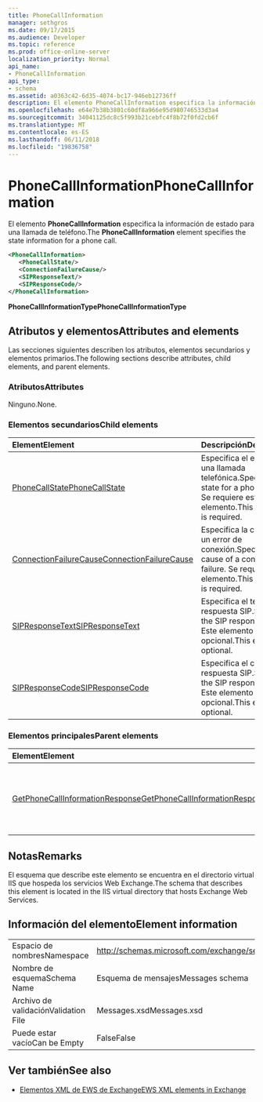 ```yaml
---
title: PhoneCallInformation
manager: sethgros
ms.date: 09/17/2015
ms.audience: Developer
ms.topic: reference
ms.prod: office-online-server
localization_priority: Normal
api_name:
- PhoneCallInformation
api_type:
- schema
ms.assetid: a0363c42-6d35-4074-bc17-946eb12736ff
description: El elemento PhoneCallInformation especifica la información de estado para una llamada de teléfono.
ms.openlocfilehash: e64e7b38b3801c60df8a966e95d980746533d3a4
ms.sourcegitcommit: 34041125dc8c5f993b21cebfc4f8b72f0fd2cb6f
ms.translationtype: MT
ms.contentlocale: es-ES
ms.lasthandoff: 06/11/2018
ms.locfileid: "19836758"
---
```

# <a name="phonecallinformation"></a><span data-ttu-id="ded7f-103">PhoneCallInformation</span><span class="sxs-lookup"><span data-stu-id="ded7f-103">PhoneCallInformation</span></span>

<span data-ttu-id="ded7f-104">El elemento **PhoneCallInformation** especifica la información de estado para una llamada de teléfono.</span><span class="sxs-lookup"><span data-stu-id="ded7f-104">The **PhoneCallInformation** element specifies the state information for a phone call.</span></span> 
  
```XML
<PhoneCallInformation>
   <PhoneCallState/>
   <ConnectionFailureCause/>
   <SIPResponseText/>
   <SIPResponseCode/>
</PhoneCallInformation>
```

 <span data-ttu-id="ded7f-105">**PhoneCallInformationType**</span><span class="sxs-lookup"><span data-stu-id="ded7f-105">**PhoneCallInformationType**</span></span>
## <a name="attributes-and-elements"></a><span data-ttu-id="ded7f-106">Atributos y elementos</span><span class="sxs-lookup"><span data-stu-id="ded7f-106">Attributes and elements</span></span>

<span data-ttu-id="ded7f-107">Las secciones siguientes describen los atributos, elementos secundarios y elementos primarios.</span><span class="sxs-lookup"><span data-stu-id="ded7f-107">The following sections describe attributes, child elements, and parent elements.</span></span>
  
### <a name="attributes"></a><span data-ttu-id="ded7f-108">Atributos</span><span class="sxs-lookup"><span data-stu-id="ded7f-108">Attributes</span></span>

<span data-ttu-id="ded7f-109">Ninguno.</span><span class="sxs-lookup"><span data-stu-id="ded7f-109">None.</span></span>
  
### <a name="child-elements"></a><span data-ttu-id="ded7f-110">Elementos secundarios</span><span class="sxs-lookup"><span data-stu-id="ded7f-110">Child elements</span></span>

|<span data-ttu-id="ded7f-111">**Element**</span><span class="sxs-lookup"><span data-stu-id="ded7f-111">**Element**</span></span>|<span data-ttu-id="ded7f-112">**Descripción**</span><span class="sxs-lookup"><span data-stu-id="ded7f-112">**Description**</span></span>|
|:-----|:-----|
|[<span data-ttu-id="ded7f-113">PhoneCallState</span><span class="sxs-lookup"><span data-stu-id="ded7f-113">PhoneCallState</span></span>](phonecallstate.md) <br/> |<span data-ttu-id="ded7f-114">Especifica el estado de una llamada telefónica.</span><span class="sxs-lookup"><span data-stu-id="ded7f-114">Specifies the state for a phone call.</span></span> <span data-ttu-id="ded7f-115">Se requiere este elemento.</span><span class="sxs-lookup"><span data-stu-id="ded7f-115">This element is required.</span></span>  <br/> |
|[<span data-ttu-id="ded7f-116">ConnectionFailureCause</span><span class="sxs-lookup"><span data-stu-id="ded7f-116">ConnectionFailureCause</span></span>](connectionfailurecause.md) <br/> |<span data-ttu-id="ded7f-117">Especifica la causa de un error de conexión.</span><span class="sxs-lookup"><span data-stu-id="ded7f-117">Specifies the cause of a connection failure.</span></span> <span data-ttu-id="ded7f-118">Se requiere este elemento.</span><span class="sxs-lookup"><span data-stu-id="ded7f-118">This element is required.</span></span>  <br/> |
|[<span data-ttu-id="ded7f-119">SIPResponseText</span><span class="sxs-lookup"><span data-stu-id="ded7f-119">SIPResponseText</span></span>](sipresponsetext.md) <br/> |<span data-ttu-id="ded7f-120">Especifica el texto de respuesta SIP.</span><span class="sxs-lookup"><span data-stu-id="ded7f-120">Specifies the SIP response text.</span></span> <span data-ttu-id="ded7f-121">Este elemento es opcional.</span><span class="sxs-lookup"><span data-stu-id="ded7f-121">This element is optional.</span></span>  <br/> |
|[<span data-ttu-id="ded7f-122">SIPResponseCode</span><span class="sxs-lookup"><span data-stu-id="ded7f-122">SIPResponseCode</span></span>](sipresponsecode.md) <br/> |<span data-ttu-id="ded7f-123">Especifica el código de respuesta SIP.</span><span class="sxs-lookup"><span data-stu-id="ded7f-123">Specifies the SIP response code.</span></span> <span data-ttu-id="ded7f-124">Este elemento es opcional.</span><span class="sxs-lookup"><span data-stu-id="ded7f-124">This element is optional.</span></span>  <br/> |
   
### <a name="parent-elements"></a><span data-ttu-id="ded7f-125">Elementos principales</span><span class="sxs-lookup"><span data-stu-id="ded7f-125">Parent elements</span></span>

|<span data-ttu-id="ded7f-126">**Element**</span><span class="sxs-lookup"><span data-stu-id="ded7f-126">**Element**</span></span>|<span data-ttu-id="ded7f-127">**Descripción**</span><span class="sxs-lookup"><span data-stu-id="ded7f-127">**Description**</span></span>|
|:-----|:-----|
|[<span data-ttu-id="ded7f-128">GetPhoneCallInformationResponse</span><span class="sxs-lookup"><span data-stu-id="ded7f-128">GetPhoneCallInformationResponse</span></span>](getphonecallinformationresponse.md) <br/> |<span data-ttu-id="ded7f-129">Define una respuesta a una solicitud de [operación GetPhoneCallInformation](getphonecallinformation-operation.md) .</span><span class="sxs-lookup"><span data-stu-id="ded7f-129">Defines a response to a [GetPhoneCallInformation operation](getphonecallinformation-operation.md) request.</span></span>  <br/> |
   
## <a name="remarks"></a><span data-ttu-id="ded7f-130">Notas</span><span class="sxs-lookup"><span data-stu-id="ded7f-130">Remarks</span></span>

<span data-ttu-id="ded7f-131">El esquema que describe este elemento se encuentra en el directorio virtual IIS que hospeda los servicios Web Exchange.</span><span class="sxs-lookup"><span data-stu-id="ded7f-131">The schema that describes this element is located in the IIS virtual directory that hosts Exchange Web Services.</span></span>
  
## <a name="element-information"></a><span data-ttu-id="ded7f-132">Información del elemento</span><span class="sxs-lookup"><span data-stu-id="ded7f-132">Element information</span></span>

|||
|:-----|:-----|
|<span data-ttu-id="ded7f-133">Espacio de nombres</span><span class="sxs-lookup"><span data-stu-id="ded7f-133">Namespace</span></span>  <br/> |http://schemas.microsoft.com/exchange/services/2006/messages  <br/> |
|<span data-ttu-id="ded7f-134">Nombre de esquema</span><span class="sxs-lookup"><span data-stu-id="ded7f-134">Schema Name</span></span>  <br/> |<span data-ttu-id="ded7f-135">Esquema de mensajes</span><span class="sxs-lookup"><span data-stu-id="ded7f-135">Messages schema</span></span>  <br/> |
|<span data-ttu-id="ded7f-136">Archivo de validación</span><span class="sxs-lookup"><span data-stu-id="ded7f-136">Validation File</span></span>  <br/> |<span data-ttu-id="ded7f-137">Messages.xsd</span><span class="sxs-lookup"><span data-stu-id="ded7f-137">Messages.xsd</span></span>  <br/> |
|<span data-ttu-id="ded7f-138">Puede estar vacío</span><span class="sxs-lookup"><span data-stu-id="ded7f-138">Can be Empty</span></span>  <br/> |<span data-ttu-id="ded7f-139">False</span><span class="sxs-lookup"><span data-stu-id="ded7f-139">False</span></span>  <br/> |
   
## <a name="see-also"></a><span data-ttu-id="ded7f-140">Ver también</span><span class="sxs-lookup"><span data-stu-id="ded7f-140">See also</span></span>



- [<span data-ttu-id="ded7f-141">Elementos XML de EWS de Exchange</span><span class="sxs-lookup"><span data-stu-id="ded7f-141">EWS XML elements in Exchange</span></span>](ews-xml-elements-in-exchange.md)

